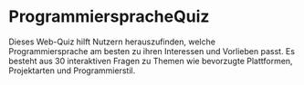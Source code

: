 # ProgrammierspracheQuiz
Dieses Web-Quiz hilft Nutzern herauszufinden, welche Programmiersprache am besten zu ihren Interessen und Vorlieben passt. Es besteht aus 30 interaktiven Fragen zu Themen wie bevorzugte Plattformen, Projektarten und Programmierstil.
